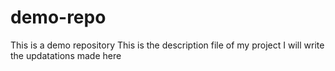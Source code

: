 # demo-repo
This is a demo repository
This is the description file of my project
I will write the updatations made here
